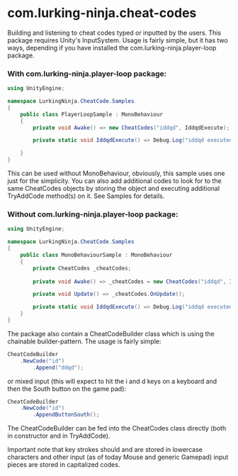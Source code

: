 # com.lurking-ninja.cheat-codes
Building and listening to cheat codes typed or inputted by the users. This package requires Unity's InputSystem.
Usage is fairly simple, but it has two ways, depending if you have installed the com.lurking-ninja.player-loop package. 

### With com.lurking-ninja.player-loop package:
```csharp
using UnityEngine;

namespace LurkingNinja.CheatCode.Samples
{
    public class PlayerLoopSample : MonoBehaviour
    {
        private void Awake() => new CheatCodes("iddqd", IddqdExecute);

        private static void IddqdExecute() => Debug.Log("iddqd executed.");

    }
}
```
This can be used without MonoBehaviour, obviously, this sample uses one just for the simplicity. You can also add additional codes to look for to the same CheatCodes objects by storing the object and executing additional TryAddCode method(s) on it. See Samples for details.

### Without com.lurking-ninja.player-loop package:
```csharp
using UnityEngine;

namespace LurkingNinja.CheatCode.Samples
{
    public class MonoBehaviourSample : MonoBehaviour
    {
        private CheatCodes _cheatCodes;
        
        private void Awake() => _cheatCodes = new CheatCodes("iddqd", IddqdExecute);

        private void Update() => _cheatCodes.OnUpdate();

        private static void IddqdExecute() => Debug.Log("iddqd executed.");
    }
}
```
The package also contain a CheatCodeBuilder class which is using the chainable builder-pattern.
The usage is fairly simple:
```csharp
CheatCodeBuilder
    .NewCode("id")
        .Append("ddqd");
```
or mixed input (this will expect to hit the i and d keys on a keyboard and then the South button on the game pad):
```csharp
CheatCodeBuilder
    .NewCode("id")
        .AppendButtonSouth();
```
The CheatCodeBuilder can be fed into the CheatCodes class directly (both in constructor and in TryAddCode).

Important note that key strokes should and are stored in lowercase characters and other input (as of today Mouse and generic Gamepad) input pieces are stored in capitalized codes.